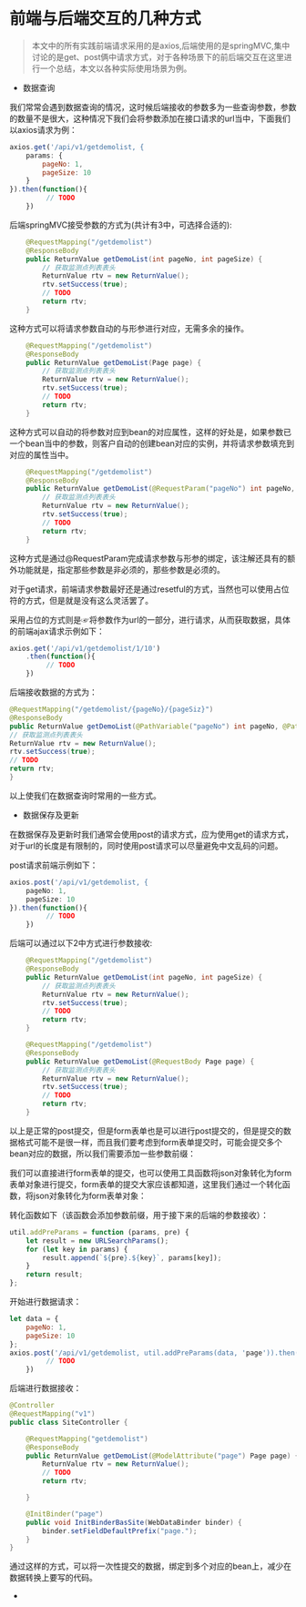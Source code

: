 # 前端与后端交互的几种方式

> 本文中的所有实践前端请求采用的是axios,后端使用的是springMVC,集中讨论的是get、post俩中请求方式，对于各种场景下的前后端交互在这里进行一个总结，本文以各种实际使用场景为例。

* 数据查询

我们常常会遇到数据查询的情况，这时候后端接收的参数多为一些查询参数，参数的数量不是很大，这种情况下我们会将参数添加在接口请求的url当中，下面我们以axios请求为例：

```javascript
axios.get('/api/v1/getdemolist, {
    params: {
        pageNo: 1,
        pageSize: 10
    }
}).then(function(){
         // TODO
    })
```

后端springMVC接受参数的方式为\(共计有3中，可选择合适的\):

```java
    @RequestMapping("/getdemolist")
    @ResponseBody
    public ReturnValue getDemoList(int pageNo, int pageSize) {
        // 获取监测点列表表头
        ReturnValue rtv = new ReturnValue();
        rtv.setSuccess(true);
        // TODO
        return rtv;
    }
```

这种方式可以将请求参数自动的与形参进行对应，无需多余的操作。

```java
    @RequestMapping("/getdemolist")
    @ResponseBody
    public ReturnValue getDemoList(Page page) {
        // 获取监测点列表表头
        ReturnValue rtv = new ReturnValue();
        rtv.setSuccess(true);
        // TODO
        return rtv;
    }
```

这种方式可以自动的将参数对应到bean的对应属性，这样的好处是，如果参数已一个bean当中的参数，则客户自动的创建bean对应的实例，并将请求参数填充到对应的属性当中。

```java
    @RequestMapping("/getdemolist")
    @ResponseBody
    public ReturnValue getDemoList(@RequestParam("pageNo") int pageNo, @RequestParam("pageSize") int pageSiz) {
        // 获取监测点列表表头
        ReturnValue rtv = new ReturnValue();
        rtv.setSuccess(true);
        // TODO
        return rtv;
    }
```

这种方式是通过@RequestParam完成请求参数与形参的绑定，该注解还具有的额外功能就是，指定那些参数是非必须的，那些参数是必须的。

对于get请求，前端请求参数最好还是通过resetful的方式，当然也可以使用占位符的方式，但是就是没有这么灵活罢了。

采用占位的方式则是☞将参数作为url的一部分，进行请求，从而获取数据，具体的前端ajax请求示例如下：

```javascript
axios.get('/api/v1/getdemolist/1/10')
    .then(function(){
         // TODO
    })
```

后端接收数据的方式为：

```java
@RequestMapping("/getdemolist/{pageNo}/{pageSiz}")
@ResponseBody
public ReturnValue getDemoList(@PathVariable("pageNo") int pageNo, @PathVariable("pageSize") int pageSiz) {
// 获取监测点列表表头
ReturnValue rtv = new ReturnValue();
rtv.setSuccess(true);
// TODO
return rtv;
}
```

以上使我们在数据查询时常用的一些方式。

* 数据保存及更新

在数据保存及更新时我们通常会使用post的请求方式，应为使用get的请求方式，对于url的长度是有限制的，同时使用post请求可以尽量避免中文乱码的问题。

post请求前端示例如下：

```javascript
axios.post('/api/v1/getdemolist, {
    pageNo: 1,
    pageSize: 10
}).then(function(){
         // TODO
    })
```

后端可以通过以下2中方式进行参数接收:

```java
    @RequestMapping("/getdemolist")
    @ResponseBody
    public ReturnValue getDemoList(int pageNo, int pageSize) {
        // 获取监测点列表表头
        ReturnValue rtv = new ReturnValue();
        rtv.setSuccess(true);
        // TODO
        return rtv;
    }
```

```java
    @RequestMapping("/getdemolist")
    @ResponseBody
    public ReturnValue getDemoList(@RequestBody Page page) {
        // 获取监测点列表表头
        ReturnValue rtv = new ReturnValue();
        rtv.setSuccess(true);
        // TODO
        return rtv;
    }
```

以上是正常的post提交，但是form表单也是可以进行post提交的，但是提交的数据格式可能不是很一样，而且我们要考虑到form表单提交时，可能会提交多个bean对应的数据，所以我们需要添加一些参数前缀：

我们可以直接进行form表单的提交，也可以使用工具函数将json对象转化为form表单对象进行提交，form表单的提交大家应该都知道，这里我们通过一个转化函数，将json对象转化为form表单对象：

转化函数如下（该函数会添加参数前缀，用于接下来的后端的参数接收）：

```javascript
util.addPreParams = function (params, pre) {
    let result = new URLSearchParams();
    for (let key in params) {
        result.append(`${pre}.${key}`, params[key]);
    }
    return result;
};
```

开始进行数据请求：

```javascript
let data = {
    pageNo: 1,
    pageSize: 10
};
axios.post('/api/v1/getdemolist, util.addPreParams(data, 'page')).then(function(){
         // TODO
    })
```

后端进行数据接收：

```java
@Controller
@RequestMapping("v1")
public class SiteController {

    @RequestMapping("getdemolist")
    @ResponseBody
    public ReturnValue getDemoList(@ModelAttribute("page") Page page) {
        ReturnValue rtv = new ReturnValue();
        // TODO
        return rtv;

    }

    @InitBinder("page")
    public void InitBinderBasSite(WebDataBinder binder) {
        binder.setFieldDefaultPrefix("page.");
    }
}
```

通过这样的方式，可以将一次性提交的数据，绑定到多个对应的bean上，减少在数据转换上要写的代码。

-


